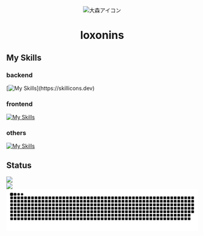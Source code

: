 <div id="header" align="center">
  <img src="loxonins/.github/workflows/195K18io_400x400.jpg" width="200" alt="大森アイコン"/>
  <h1>loxonins</h1>
</div>

## My Skills

### backend
[![My Skills](https://skillicons.dev/icons?i=ruby,rails,docker,)](https://skillicons.dev)

### frontend
[![My Skills](https://skillicons.dev/icons?i=html,css,js,tailwind,bootstrap)](https://skillicons.dev)

### others
[![My Skills](https://skillicons.dev/icons?i=figma,git,github)](https://skillicons.dev)

## Status

<a href="https://git.io/streak-stats">
  <img align="left" src="https://streak-stats.demolab.com?user=loxonins&theme=github-dark-dimmed&border_radius=10&date_format=%5BY.%5Dn.j" />
</a><br>
<a href="https://github.com/anuraghazra/github-readme-stats">
  <img align="left" src="https://github-readme-stats.vercel.app/api/top-langs/?username=loxonins&layout=compact&theme=github_dark_dimmed" />
</a>


<!-- ![Top Langs](https://github-readme-stats.vercel.app/api/top-langs/?username=loxonins&layout=compact)

[![GitHub Streak](https://streak-stats.demolab.com?user=loxonins&theme=dark&border_radius=10&date_format=%5BY.%5Dn.j)](https://git.io/streak-stats) -->

<picture>
  <source media="(prefers-color-scheme: dark)" srcset="https://raw.githubusercontent.com/loxonins/loxonins/output/github-contribution-grid-snake-dark.svg">
  <source media="(prefers-color-scheme: light)" srcset="https://raw.githubusercontent.com/loxonins/loxonins/output/github-contribution-grid-snake.svg">
  <img alt="github contribution grid snake animation" src="https://raw.githubusercontent.com/loxonins/loxonins/output/github-contribution-grid-snake.svg">
</picture>

<!--![loxonins's GitHub stats](https://github-readme-stats.vercel.app/api?username=loxonins&show_icons=true&theme=github_dark_dimmed=)
-->

<!--
**loxonins/loxonins** is a ✨ _special_ ✨ repository because its `README.md` (this file) appears on your GitHub profile.

Here are some ideas to get you started:

- 🔭 I’m currently working on ...
- 🌱 I’m currently learning ...
- 👯 I’m looking to collaborate on ...
- 🤔 I’m looking for help with ...
- 💬 Ask me about ...
- 📫 How to reach me: ...
- 😄 Pronouns: ...
- ⚡ Fun fact: ...
-->
